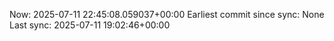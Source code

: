 Now: 2025-07-11 22:45:08.059037+00:00 Earliest commit since sync: None Last sync: 2025-07-11 19:02:46+00:00
